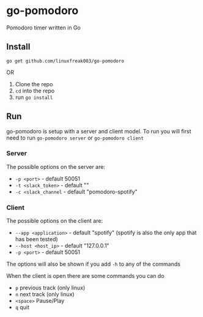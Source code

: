 # go-pomodoro
Pomodoro timer written in Go

## Install

`go get github.com/linuxfreak003/go-pomodoro`

OR

1. Clone the repo
1. `cd` into the repo
1. run `go install`

## Run

go-pomodoro is setup with a server and client model. To run you will first need to run `go-pomodoro server` or `go-pomodoro client`

### Server

The possible options on the server are:
* `-p <port>` - default 50051
* `-t <slack_token>` - default ""
* `-c <slack_channel` - default "pomodoro-spotify"

### Client

The possible options on the client are:
* `--app <application>` - default "spotify" (spotify is also the only app that has been tested)
* `--host <host_ip>` - default "127.0.0.1"
* `-p <port>` - default 50051

The options will also be shown if you add `-h` to any of the commands

When the client is open there are some commands you can do
* `p` previous track (only linux)
* `n` next track (only linux)
* `<space>` Pause/Play
* `q` quit
